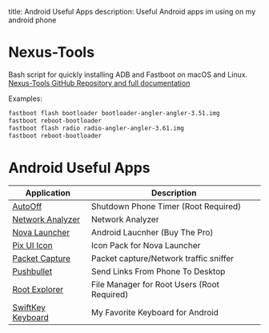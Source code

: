 title: Android Useful Apps
description: Useful Android apps im using on my android phone

# Nexus-Tools

Bash script for quickly installing ADB and Fastboot on macOS and Linux.
[Nexus-Tools GitHub Repository and full documentation](https://github.com/corbindavenport/nexus-tools "Nexus-Tools")

Examples:

```bash
fastboot flash bootloader bootloader-angler-angler-3.51.img
fastboot reboot-bootloader
fastboot flash radio radio-angler-angler-3.61.img
fastboot reboot-bootloader
```

# Android Useful Apps

| Application                                                                                     | Description                                 |
| ----------------------------------------------------------------------------------------------- | ------------------------------------------- |
| [AutoOff](https://play.google.com/store/apps/details?id=de.jonathansautter.autooff)             | Shutdown Phone Timer (Root Required)        |
| [Network Analyzer](https://play.google.com/store/apps/details?id=net.techet.netanalyzerlite.an) | Network Analyzer                            |
| [Nova Launcher](https://play.google.com/store/apps/details?id=com.teslacoilsw.launcher&hl=en)   | Android Laucnher (Buy The Pro)              |
| [Pix UI Icon](https://play.google.com/store/apps/details?id=com.themezilla.pixelui)             | Icon Pack for Nova Launcher                 |
| [Packet Capture](https://play.google.com/store/apps/details?id=app.greyshirts.sslcapture)       | Packet capture/Network traffic sniffer      |
| [Pushbullet](https://play.google.com/store/apps/details?id=com.pushbullet.android)              | Send Links From Phone To Desktop            |
| [Root Explorer](https://play.google.com/store/apps/details?id=com.speedsoftware.rootexplorer)   | File Manager for Root Users (Root Required) |
| [SwiftKey Keyboard](https://play.google.com/store/apps/details?id=com.touchtype.swiftkey)       | My Favorite Keyboard for Android            |
